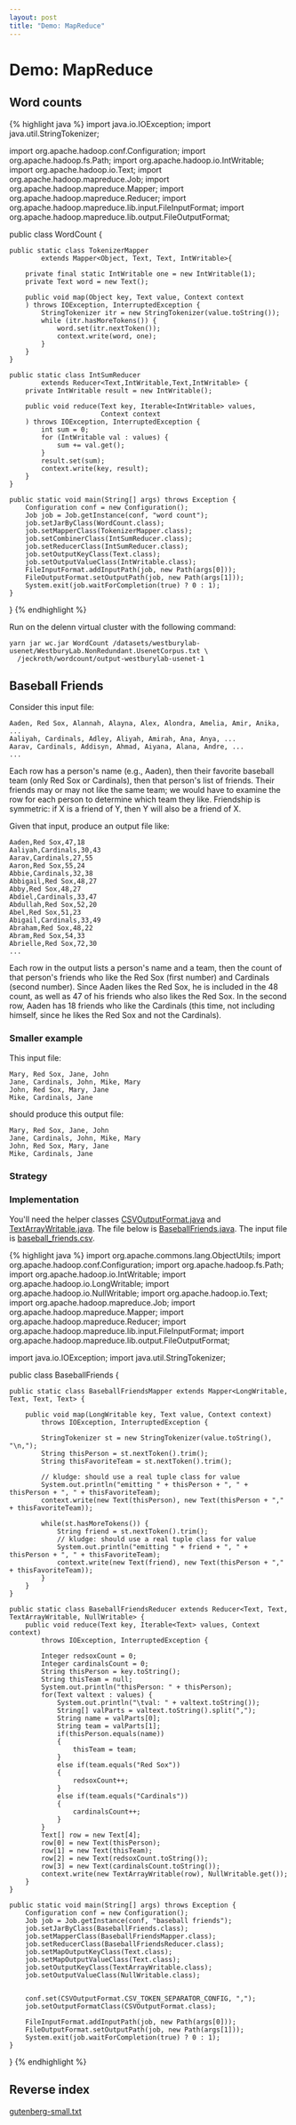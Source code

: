 ```yaml
---
layout: post
title: "Demo: MapReduce"
---
```


# Demo: MapReduce

## Word counts

{% highlight java %}
import java.io.IOException;
import java.util.StringTokenizer;

import org.apache.hadoop.conf.Configuration;
import org.apache.hadoop.fs.Path;
import org.apache.hadoop.io.IntWritable;
import org.apache.hadoop.io.Text;
import org.apache.hadoop.mapreduce.Job;
import org.apache.hadoop.mapreduce.Mapper;
import org.apache.hadoop.mapreduce.Reducer;
import org.apache.hadoop.mapreduce.lib.input.FileInputFormat;
import org.apache.hadoop.mapreduce.lib.output.FileOutputFormat;

public class WordCount {

    public static class TokenizerMapper
            extends Mapper<Object, Text, Text, IntWritable>{

        private final static IntWritable one = new IntWritable(1);
        private Text word = new Text();

        public void map(Object key, Text value, Context context
        ) throws IOException, InterruptedException {
            StringTokenizer itr = new StringTokenizer(value.toString());
            while (itr.hasMoreTokens()) {
                word.set(itr.nextToken());
                context.write(word, one);
            }
        }
    }

    public static class IntSumReducer
            extends Reducer<Text,IntWritable,Text,IntWritable> {
        private IntWritable result = new IntWritable();

        public void reduce(Text key, Iterable<IntWritable> values,
                           Context context
        ) throws IOException, InterruptedException {
            int sum = 0;
            for (IntWritable val : values) {
                sum += val.get();
            }
            result.set(sum);
            context.write(key, result);
        }
    }

    public static void main(String[] args) throws Exception {
        Configuration conf = new Configuration();
        Job job = Job.getInstance(conf, "word count");
        job.setJarByClass(WordCount.class);
        job.setMapperClass(TokenizerMapper.class);
        job.setCombinerClass(IntSumReducer.class);
        job.setReducerClass(IntSumReducer.class);
        job.setOutputKeyClass(Text.class);
        job.setOutputValueClass(IntWritable.class);
        FileInputFormat.addInputPath(job, new Path(args[0]));
        FileOutputFormat.setOutputPath(job, new Path(args[1]));
        System.exit(job.waitForCompletion(true) ? 0 : 1);
    }
}
{% endhighlight %}

Run on the delenn virtual cluster with the following command:

```
yarn jar wc.jar WordCount /datasets/westburylab-usenet/WestburyLab.NonRedundant.UsenetCorpus.txt \
  /jeckroth/wordcount/output-westburylab-usenet-1
```

## Baseball Friends

Consider this input file:

```
Aaden, Red Sox, Alannah, Alayna, Alex, Alondra, Amelia, Amir, Anika, ...
Aaliyah, Cardinals, Adley, Aliyah, Amirah, Ana, Anya, ...
Aarav, Cardinals, Addisyn, Ahmad, Aiyana, Alana, Andre, ...
...
```

Each row has a person's name (e.g., Aaden), then their favorite baseball team (only Red Sox or Cardinals), then that person's list of friends. Their friends may or may not like the same team; we would have to examine the row for each person to determine which team they like. Friendship is symmetric: if X is a friend of Y, then Y will also be a friend of X.

Given that input, produce an output file like:

```
Aaden,Red Sox,47,18
Aaliyah,Cardinals,30,43
Aarav,Cardinals,27,55
Aaron,Red Sox,55,24
Abbie,Cardinals,32,38
Abbigail,Red Sox,48,27
Abby,Red Sox,48,27
Abdiel,Cardinals,33,47
Abdullah,Red Sox,52,20
Abel,Red Sox,51,23
Abigail,Cardinals,33,49
Abraham,Red Sox,48,22
Abram,Red Sox,54,33
Abrielle,Red Sox,72,30
...
```

Each row in the output lists a person's name and a team, then the count of that person's friends who like the Red Sox (first number) and Cardinals (second number). Since Aaden likes the Red Sox, he is included in the 48 count, as well as 47 of his friends who also likes the Red Sox. In the second row, Aaden has 18 friends who like the Cardinals (this time, not including himself, since he likes the Red Sox and not the Cardinals).

### Smaller example

This input file:

```
Mary, Red Sox, Jane, John
Jane, Cardinals, John, Mike, Mary
John, Red Sox, Mary, Jane
Mike, Cardinals, Jane
```

should produce this output file:

```
Mary, Red Sox, Jane, John
Jane, Cardinals, John, Mike, Mary
John, Red Sox, Mary, Jane
Mike, Cardinals, Jane
```

### Strategy

### Implementation

You'll need the helper classes [CSVOutputFormat.java](/code/BaseballFriends/CSVOutputFormat.java) and [TextArrayWritable.java](/code/BaseballFriends/TextArrayWritable.java). The file below is [BaseballFriends.java](/code/BaseballFriends/BaseballFriends.java). The input file is [baseball_friends.csv](/code/BaseballFriends/baseball_friends.csv).

{% highlight java %}
import org.apache.commons.lang.ObjectUtils;
import org.apache.hadoop.conf.Configuration;
import org.apache.hadoop.fs.Path;
import org.apache.hadoop.io.IntWritable;
import org.apache.hadoop.io.LongWritable;
import org.apache.hadoop.io.NullWritable;
import org.apache.hadoop.io.Text;
import org.apache.hadoop.mapreduce.Job;
import org.apache.hadoop.mapreduce.Mapper;
import org.apache.hadoop.mapreduce.Reducer;
import org.apache.hadoop.mapreduce.lib.input.FileInputFormat;
import org.apache.hadoop.mapreduce.lib.output.FileOutputFormat;

import java.io.IOException;
import java.util.StringTokenizer;

public class BaseballFriends {

    public static class BaseballFriendsMapper extends Mapper<LongWritable, Text, Text, Text> {

        public void map(LongWritable key, Text value, Context context)
            throws IOException, InterruptedException {

            StringTokenizer st = new StringTokenizer(value.toString(), "\n,");
            String thisPerson = st.nextToken().trim();
            String thisFavoriteTeam = st.nextToken().trim();

            // kludge: should use a real tuple class for value
            System.out.println("emitting " + thisPerson + ", " + thisPerson + ", " + thisFavoriteTeam);
            context.write(new Text(thisPerson), new Text(thisPerson + "," + thisFavoriteTeam));

            while(st.hasMoreTokens()) {
                String friend = st.nextToken().trim();
                // kludge: should use a real tuple class for value
                System.out.println("emitting " + friend + ", " + thisPerson + ", " + thisFavoriteTeam);
                context.write(new Text(friend), new Text(thisPerson + "," + thisFavoriteTeam));
            }
        }
    }

    public static class BaseballFriendsReducer extends Reducer<Text, Text, TextArrayWritable, NullWritable> {
        public void reduce(Text key, Iterable<Text> values, Context context)
            throws IOException, InterruptedException {

            Integer redsoxCount = 0;
            Integer cardinalsCount = 0;
            String thisPerson = key.toString();
            String thisTeam = null;
            System.out.println("thisPerson: " + thisPerson);
            for(Text valtext : values) {
                System.out.println("\tval: " + valtext.toString());
                String[] valParts = valtext.toString().split(",");
                String name = valParts[0];
                String team = valParts[1];
                if(thisPerson.equals(name))
                {
                    thisTeam = team;
                }
                else if(team.equals("Red Sox"))
                {
                    redsoxCount++;
                }
                else if(team.equals("Cardinals"))
                {
                    cardinalsCount++;
                }
            }
            Text[] row = new Text[4];
            row[0] = new Text(thisPerson);
            row[1] = new Text(thisTeam);
            row[2] = new Text(redsoxCount.toString());
            row[3] = new Text(cardinalsCount.toString());
            context.write(new TextArrayWritable(row), NullWritable.get());
        }
    }

    public static void main(String[] args) throws Exception {
        Configuration conf = new Configuration();
        Job job = Job.getInstance(conf, "baseball friends");
        job.setJarByClass(BaseballFriends.class);
        job.setMapperClass(BaseballFriendsMapper.class);
        job.setReducerClass(BaseballFriendsReducer.class);
        job.setMapOutputKeyClass(Text.class);
        job.setMapOutputValueClass(Text.class);
        job.setOutputKeyClass(TextArrayWritable.class);
        job.setOutputValueClass(NullWritable.class);


        conf.set(CSVOutputFormat.CSV_TOKEN_SEPARATOR_CONFIG, ",");
        job.setOutputFormatClass(CSVOutputFormat.class);

        FileInputFormat.addInputPath(job, new Path(args[0]));
        FileOutputFormat.setOutputPath(job, new Path(args[1]));
        System.exit(job.waitForCompletion(true) ? 0 : 1);
    }
}
{% endhighlight %}

## Reverse index

[gutenberg-small.txt](https://www.dropbox.com/s/ryltcimssf333pr/gutenberg-small.txt?dl=0)